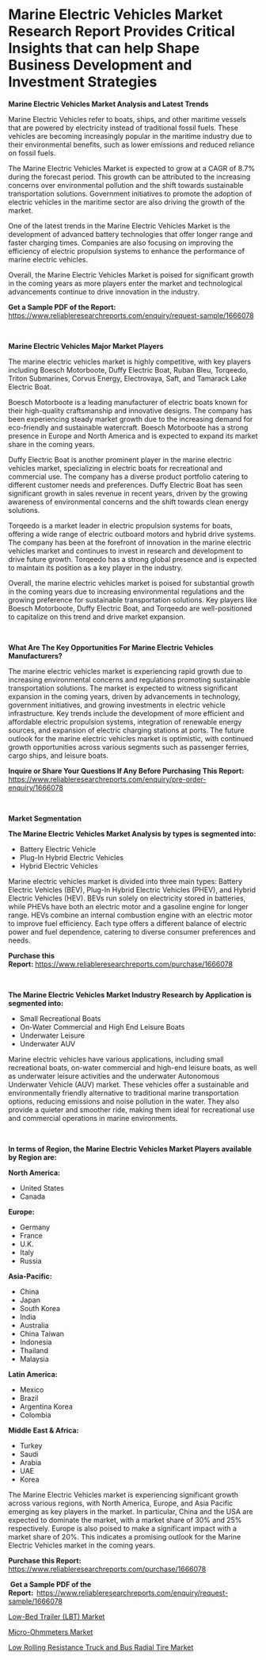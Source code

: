 <p><h1>Marine Electric Vehicles Market Research Report Provides Critical Insights that can help Shape Business Development and Investment Strategies</h1></p><p><strong>Marine Electric Vehicles Market Analysis and Latest Trends</strong></p>
<p><p>Marine Electric Vehicles refer to boats, ships, and other maritime vessels that are powered by electricity instead of traditional fossil fuels. These vehicles are becoming increasingly popular in the maritime industry due to their environmental benefits, such as lower emissions and reduced reliance on fossil fuels.</p><p>The Marine Electric Vehicles Market is expected to grow at a CAGR of 8.7% during the forecast period. This growth can be attributed to the increasing concerns over environmental pollution and the shift towards sustainable transportation solutions. Government initiatives to promote the adoption of electric vehicles in the maritime sector are also driving the growth of the market.</p><p>One of the latest trends in the Marine Electric Vehicles Market is the development of advanced battery technologies that offer longer range and faster charging times. Companies are also focusing on improving the efficiency of electric propulsion systems to enhance the performance of marine electric vehicles.</p><p>Overall, the Marine Electric Vehicles Market is poised for significant growth in the coming years as more players enter the market and technological advancements continue to drive innovation in the industry.</p></p>
<p><strong>Get a Sample PDF of the Report:&nbsp;</strong> <a href="https://www.reliableresearchreports.com/enquiry/request-sample/1666078">https://www.reliableresearchreports.com/enquiry/request-sample/1666078</a></p>
<p>&nbsp;</p>
<p><strong>Marine Electric Vehicles Major Market Players</strong></p>
<p><p>The marine electric vehicles market is highly competitive, with key players including Boesch Motorboote, Duffy Electric Boat, Ruban Bleu, Torqeedo, Triton Submarines, Corvus Energy, Electrovaya, Saft, and Tamarack Lake Electric Boat. </p><p>Boesch Motorboote is a leading manufacturer of electric boats known for their high-quality craftsmanship and innovative designs. The company has been experiencing steady market growth due to the increasing demand for eco-friendly and sustainable watercraft. Boesch Motorboote has a strong presence in Europe and North America and is expected to expand its market share in the coming years.</p><p>Duffy Electric Boat is another prominent player in the marine electric vehicles market, specializing in electric boats for recreational and commercial use. The company has a diverse product portfolio catering to different customer needs and preferences. Duffy Electric Boat has seen significant growth in sales revenue in recent years, driven by the growing awareness of environmental concerns and the shift towards clean energy solutions.</p><p>Torqeedo is a market leader in electric propulsion systems for boats, offering a wide range of electric outboard motors and hybrid drive systems. The company has been at the forefront of innovation in the marine electric vehicles market and continues to invest in research and development to drive future growth. Torqeedo has a strong global presence and is expected to maintain its position as a key player in the industry.</p><p>Overall, the marine electric vehicles market is poised for substantial growth in the coming years due to increasing environmental regulations and the growing preference for sustainable transportation solutions. Key players like Boesch Motorboote, Duffy Electric Boat, and Torqeedo are well-positioned to capitalize on this trend and drive market expansion.</p></p>
<p>&nbsp;</p>
<p><strong>What Are The Key Opportunities For Marine Electric Vehicles Manufacturers?</strong></p>
<p><p>The marine electric vehicles market is experiencing rapid growth due to increasing environmental concerns and regulations promoting sustainable transportation solutions. The market is expected to witness significant expansion in the coming years, driven by advancements in technology, government initiatives, and growing investments in electric vehicle infrastructure. Key trends include the development of more efficient and affordable electric propulsion systems, integration of renewable energy sources, and expansion of electric charging stations at ports. The future outlook for the marine electric vehicles market is optimistic, with continued growth opportunities across various segments such as passenger ferries, cargo ships, and leisure boats.</p></p>
<p><strong>Inquire or Share Your Questions If Any Before Purchasing This Report:</strong> <a href="https://www.reliableresearchreports.com/enquiry/pre-order-enquiry/1666078">https://www.reliableresearchreports.com/enquiry/pre-order-enquiry/1666078</a></p>
<p>&nbsp;</p>
<p><strong>Market Segmentation</strong></p>
<p><strong>The Marine Electric Vehicles Market Analysis by types is segmented into:</strong></p>
<p><ul><li>Battery Electric Vehicle</li><li>Plug-In Hybrid Electric Vehicles</li><li>Hybrid Electric Vehicles</li></ul></p>
<p><p>Marine electric vehicles market is divided into three main types: Battery Electric Vehicles (BEV), Plug-In Hybrid Electric Vehicles (PHEV), and Hybrid Electric Vehicles (HEV). BEVs run solely on electricity stored in batteries, while PHEVs have both an electric motor and a gasoline engine for longer range. HEVs combine an internal combustion engine with an electric motor to improve fuel efficiency. Each type offers a different balance of electric power and fuel dependence, catering to diverse consumer preferences and needs.</p></p>
<p><strong>Purchase this Report:&nbsp;</strong><a href="https://www.reliableresearchreports.com/purchase/1666078">https://www.reliableresearchreports.com/purchase/1666078</a></p>
<p>&nbsp;</p>
<p><strong>The Marine Electric Vehicles Market Industry Research by Application is segmented into:</strong></p>
<p><ul><li>Small Recreational Boats</li><li>On-Water Commercial and High End Leisure Boats</li><li>Underwater Leisure</li><li>Underwater AUV</li></ul></p>
<p><p>Marine electric vehicles have various applications, including small recreational boats, on-water commercial and high-end leisure boats, as well as underwater leisure activities and the underwater Autonomous Underwater Vehicle (AUV) market. These vehicles offer a sustainable and environmentally friendly alternative to traditional marine transportation options, reducing emissions and noise pollution in the water. They also provide a quieter and smoother ride, making them ideal for recreational use and commercial operations in marine environments.</p></p>
<p>&nbsp;</p>
<p><strong>In terms of Region, the Marine Electric Vehicles Market Players available by Region are:</strong></p>
<p>
    <p> <strong> North America: </strong>
        <ul>
            <li>United States</li>
            <li>Canada</li>
        </ul>
        </p> 
    <p> <strong> Europe: </strong>
        <ul>
            <li>Germany</li>
            <li>France</li>
            <li>U.K.</li>
            <li>Italy</li>
            <li>Russia</li>
        </ul>
        </p> 
    <p> <strong> Asia-Pacific: </strong>
        <ul>
            <li>China</li>
            <li>Japan</li>
            <li>South Korea</li>
            <li>India</li>
            <li>Australia</li>
            <li>China Taiwan</li>
            <li>Indonesia</li>
            <li>Thailand</li>
            <li>Malaysia</li>
        </ul>
        </p> 
    <p> <strong> Latin America: </strong>
        <ul>
            <li>Mexico</li>
            <li>Brazil</li>
            <li>Argentina Korea</li>
            <li>Colombia</li>
        </ul>
        </p> 
    <p> <strong> Middle East & Africa: </strong>
        <ul>
            <li>Turkey</li>
            <li>Saudi</li>
            <li>Arabia</li>
            <li>UAE</li>
            <li>Korea</li>
        </ul>
    </p>
    </p>
<p><p>The Marine Electric Vehicles market is experiencing significant growth across various regions, with North America, Europe, and Asia Pacific emerging as key players in the market. In particular, China and the USA are expected to dominate the market, with a market share of 30% and 25% respectively. Europe is also poised to make a significant impact with a market share of 20%. This indicates a promising outlook for the Marine Electric Vehicles market in the coming years.</p></p>
<p><strong>Purchase this Report: </strong><a href="https://www.reliableresearchreports.com/purchase/1666078">https://www.reliableresearchreports.com/purchase/1666078</a></p>
<p>&nbsp;<strong>Get a Sample PDF of the Report:&nbsp;&nbsp;</strong><a href="https://www.reliableresearchreports.com/enquiry/request-sample/1666078">https://www.reliableresearchreports.com/enquiry/request-sample/1666078</a></p>
<p><strong></strong></p>
<p><p><a href="https://github.com/nancykennedykellievqfqt2/Market-Research-Report-List-1/blob/main/low-bed-trailer-lbt-market.md">Low-Bed Trailer (LBT) Market</a></p><p><a href="https://view.publitas.com/reportprime-1/micro-ohmmeters-market-size-focuses-on-market-dynamics-in-depth-analysis-and-future-projections-of-its-market-forecasted-for-period-from-2023-to-2030/">Micro-Ohmmeters Market</a></p><p><a href="https://github.com/seekum/Market-Research-Report-List-1/blob/main/low-rolling-resistance-truck-and-bus-radial-tire-market.md">Low Rolling Resistance Truck and Bus Radial Tire Market</a></p></p>